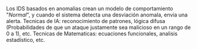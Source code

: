 Los IDS basados en anomalias crean un modelo de comportamiento "*Normal*", y cuando el sistema detecta una desviación anomala, envia una alerta.
Tecnicas de IA: reconocimiento de patrones, lógica difusa (Probabilidades de que un ataque justamente sea malicioso en un rango de 0 a 1), etc.
Tecnicas de Matematicas: ecuaciones funcionales, analisis estadístico, etc.